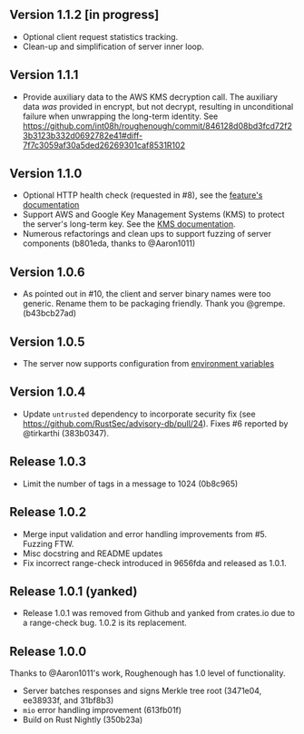 ## Version 1.1.2 [in progress]

* Optional client request statistics tracking.
* Clean-up and simplification of server inner loop.

## Version 1.1.1

* Provide auxiliary data to the AWS KMS decryption call. The auxiliary data _was_ provided in encrypt, but not decrypt, resulting in unconditional failure when unwrapping the long-term identity. See https://github.com/int08h/roughenough/commit/846128d08bd3fcd72f23b3123b332d0692782e41#diff-7f7c3059af30a5ded26269301caf8531R102

## Version 1.1.0

* Optional HTTP health check (requested in #8), see the
  [feature's documentation](https://github.com/int08h/roughenough/blob/master/doc/OPTIONAL-FEATURES.md#http-health-check)
* Support AWS and Google Key Management Systems (KMS) to protect the server's long-term key.
  See the [KMS documentation](https://github.com/int08h/roughenough/blob/master/doc/OPTIONAL-FEATURES.md#key-management-system-kms-support).
* Numerous refactorings and clean ups to support fuzzing of 
  server components (b801eda, thanks to @Aaron1011)

## Version 1.0.6

* As pointed out in #10, the client and server binary names were too generic. Rename 
  them to be packaging friendly. Thank you @grempe. (b43bcb27ad)
  
## Version 1.0.5

* The server now supports configuration from 
  [environment variables](https://github.com/int08h/roughenough#server-configuration)
  
## Version 1.0.4

* Update `untrusted` dependency to incorporate security fix (see https://github.com/RustSec/advisory-db/pull/24). 
  Fixes #6 reported by @tirkarthi (383b0347).
  
## Release 1.0.3

* Limit the number of tags in a message to 1024 (0b8c965)

## Release 1.0.2

* Merge input validation and error handling improvements from #5. Fuzzing FTW.
* Misc docstring and README updates
* Fix incorrect range-check introduced in 9656fda and released as 1.0.1.

## Release 1.0.1 (yanked)

* Release 1.0.1 was removed from Github and yanked from crates.io due to a range-check bug. 
  1.0.2 is its replacement. 
  
## Release 1.0.0

Thanks to @Aaron1011's work, Roughenough has 1.0 level of functionality.

* Server batches responses and signs Merkle tree root (3471e04, ee38933f, and 31bf8b3)
* `mio` error handling improvement (613fb01f)
* Build on Rust Nightly (350b23a)
